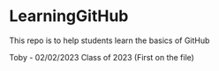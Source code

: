 # LearningGitHub
This repo is to help students learn the basics of GitHub

Toby - 02/02/2023
Class of 2023
(First on the file)
